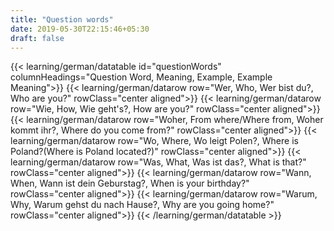 ```yaml
---
title: "Question words"
date: 2019-05-30T22:15:46+05:30
draft: false
---
```


{{< learning/german/datatable id="questionWords" columnHeadings="Question Word, Meaning, Example, Example Meaning">}}
    {{< learning/german/datarow row="Wer, Who, Wer bist du?, Who are you?" rowClass="center aligned">}}
    {{< learning/german/datarow row="Wie, How, Wie geht's?, How are you?" rowClass="center aligned">}}
    {{< learning/german/datarow row="Woher, From where/Where from, Woher kommt ihr?, Where do you come from?" rowClass="center aligned">}}
    {{< learning/german/datarow row="Wo, Where, Wo leigt Polen?, Where is Poland?(Where is Poland located?)" rowClass="center aligned">}}
    {{< learning/german/datarow row="Was, What, Was ist das?, What is that?" rowClass="center aligned">}}
    {{< learning/german/datarow row="Wann, When, Wann ist dein Geburstag?, When is your birthday?" rowClass="center aligned">}}
    {{< learning/german/datarow row="Warum, Why, Warum gehst du nach Hause?, Why are you going home?" rowClass="center aligned">}}
{{< /learning/german/datatable >}}
